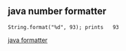 ## java number formatter
    String.format("%d", 93); prints   93  


[java formatter](https://dzone.com/articles/java-string-format-examples)